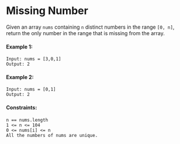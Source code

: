 # Missing Number

Given an array ```nums``` containing ```n``` distinct numbers in the range ```[0, n]```, return the only number in the range that is missing from the array.

#### Example 1:
```
Input: nums = [3,0,1]
Output: 2
```

#### Example 2:
```
Input: nums = [0,1]
Output: 2
```

#### Constraints:
```
n == nums.length
1 <= n <= 104
0 <= nums[i] <= n
All the numbers of nums are unique.
```
